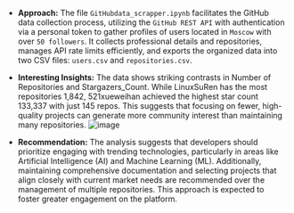 * **Approach:** The file `GitHubdata_scrapper.ipynb` facilitates the GitHub data collection process, utilizing the `GitHub REST API` with authentication via a personal token to gather profiles of users located in `Moscow` with over `50 followers`. It collects professional details and repositories, manages API rate limits efficiently, and exports the organized data into two CSV files: `users.csv` and `repositories.csv`.


* **Interesting Insights:** The data shows striking contrasts in Number of Repositories and Stargazers_Count. While LinuxSuRen has the most repositories 1,842, 521xueweihan achieved the highest star count 133,337 with just 145 repos. This suggests that focusing on fewer, high-quality projects can generate more community interest than maintaining many repositories.
![image](https://github.com/user-attachments/assets/1488452f-0c93-447a-8c48-7ce74098076e)


* **Recommendation:** The analysis suggests that developers should prioritize engaging with trending technologies, particularly in areas like Artificial Intelligence (AI) and Machine Learning (ML). Additionally, maintaining comprehensive documentation and selecting projects that align closely with current market needs are recommended over the management of multiple repositories. This approach is expected to foster greater engagement on the platform.



